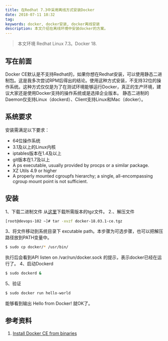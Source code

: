 ```yaml
---
title: 在Redhat 7.3中采用离线方式安装Docker
date: 2018-07-11 18:32
tag: 
keywords: docker, docker安装, docker离线安装
description: 本文介绍在离线环境中安装docker的方案。
---
```


> 本文环境 Redhat Linux 7.3。Docker 18.


## 写在前面
Docker CE默认是不支持Redhat的，如果你想在Redhat安装，可以使用静态二进制包。这是我多次尝试RPM后得出的结论。使用这种方式安装，不支持32位的操作系统。这种方式仅仅是为了在测试环境能够运行Docker，真正的生产环境，建议大家还是使用Docker支持的操作系统或是选择企业版本。
静态二进制的Daemon仅支持Linux（dockerd）、Client支持Linux和Mac（docker）。

## 系统要求
安装需满足以下要求：

* 64位操作系统
* 3.1及以上的Linux内核
* iptables版本在1.4及以上
* git版本在1.7及以上
* A ps executable, usually provided by procps or a similar package.
* XZ Utils 4.9 or higher
* A properly mounted cgroupfs hierarchy; a single, all-encompassing cgroup mount point is not sufficient.

## 安装
1、下载二进制文件
从[这里](https://download.docker.com/linux/static/stable/x86_64/)下载所需版本的tgz文件。
2.、解压文件
```bash
[root@devops-102 ~]# tar -xvzf docker-18.03.1-ce.tgz
```
3、将文件移动到系统目录下 excutable path。本步骤为可选步骤，也可以把解压路径放到PATH变量中。
```bash
$ sudo cp docker/* /usr/bin/
```
执行后会看到API listen on /var/run/docker.sock  的提示，表示docker已经在运行了。
4、启动Dockerd
```bash
$ sudo dockerd &
```
5、验证
```bash
$ sudo docker run hello-world
```
能够看到输出 Hello from Docker! 就OK了。


## 参考资料

1. [Install Docker CE from binaries](https://docs.docker.com/install/linux/docker-ce/binaries/#next-steps)












